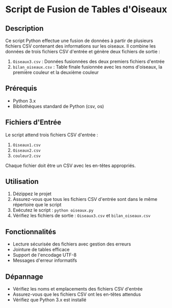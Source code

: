 # Script de Fusion de Tables d'Oiseaux

## Description
Ce script Python effectue une fusion de données à partir de plusieurs fichiers CSV contenant des informations sur les oiseaux. Il combine les données de trois fichiers CSV d'entrée et génère deux fichiers de sortie :
1. `Oiseaux3.csv` : Données fusionnées des deux premiers fichiers d'entrée
2. `bilan_oiseaux.csv` : Table finale fusionnée avec les noms d'oiseaux, la première couleur et la deuxième couleur

## Prérequis
- Python 3.x
- Bibliothèques standard de Python (csv, os)

## Fichiers d'Entrée
Le script attend trois fichiers CSV d'entrée :
1. `Oiseaux1.csv`
2. `Oiseaux2.csv`
3. `couleur2.csv`

Chaque fichier doit être un CSV avec les en-têtes appropriés.

## Utilisation
1. Dézippez le projet
2. Assurez-vous que tous les fichiers CSV d'entrée sont dans le même répertoire que le script
3. Exécutez le script : `python oiseaux.py`
4. Vérifiez les fichiers de sortie : `Oiseaux3.csv` et `bilan_oiseaux.csv`

## Fonctionnalités
- Lecture sécurisée des fichiers avec gestion des erreurs
- Jointure de tables efficace
- Support de l'encodage UTF-8
- Messages d'erreur informatifs

## Dépannage
- Vérifiez les noms et emplacements des fichiers CSV d'entrée
- Assurez-vous que les fichiers CSV ont les en-têtes attendus
- Vérifiez que Python 3.x est installé
